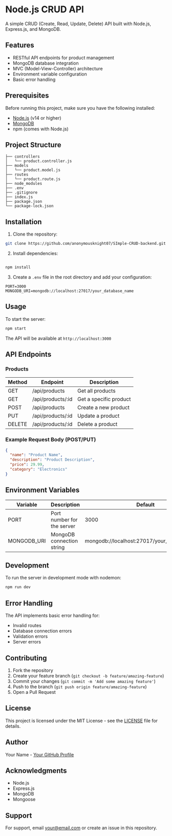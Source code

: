 # Node.js CRUD API

A simple CRUD (Create, Read, Update, Delete) API built with Node.js, Express.js, and MongoDB.

## Features

- RESTful API endpoints for product management
- MongoDB database integration
- MVC (Model-View-Controller) architecture
- Environment variable configuration
- Basic error handling

## Prerequisites

Before running this project, make sure you have the following installed:
- [Node.js](https://nodejs.org/) (v14 or higher)
- [MongoDB](https://www.mongodb.com/try/download/community)
- npm (comes with Node.js)

## Project Structure
```
├── controllers
│   └── product.controller.js
├── models
│   └── product.model.js
├── routes
│   └── product.route.js
├── node_modules
├── .env
├── .gitignore
├── index.js
├── package.json
└── package-lock.json
```

## Installation

1. Clone the repository:
```bash
git clone https://github.com/anonymousknight07/SImple-CRUD-backend.git
```

2. Install dependencies:
```bash

npm install
```

3. Create a `.env` file in the root directory and add your configuration:
```env
PORT=3000
MONGODB_URI=mongodb://localhost:27017/your_database_name
```

## Usage

To start the server:
```bash
npm start
```

The API will be available at `http://localhost:3000`

## API Endpoints

### Products

| Method | Endpoint | Description |
|--------|----------|-------------|
| GET    | /api/products | Get all products |
| GET    | /api/products/:id | Get a specific product |
| POST   | /api/products | Create a new product |
| PUT    | /api/products/:id | Update a product |
| DELETE | /api/products/:id | Delete a product |

### Example Request Body (POST/PUT)
```json
{
  "name": "Product Name",
  "description": "Product Description",
  "price": 29.99,
  "category": "Electronics"
}
```

## Environment Variables

| Variable | Description | Default |
|----------|-------------|---------|
| PORT | Port number for the server | 3000 |
| MONGODB_URI | MongoDB connection string | mongodb://localhost:27017/your_database_name |

## Development

To run the server in development mode with nodemon:
```bash
npm run dev
```

## Error Handling

The API implements basic error handling for:
- Invalid routes
- Database connection errors
- Validation errors
- Server errors

## Contributing

1. Fork the repository
2. Create your feature branch (`git checkout -b feature/amazing-feature`)
3. Commit your changes (`git commit -m 'Add some amazing feature'`)
4. Push to the branch (`git push origin feature/amazing-feature`)
5. Open a Pull Request

## License

This project is licensed under the MIT License - see the [LICENSE](LICENSE) file for details.

## Author

Your Name - [Your GitHub Profile](https://github.com/anonymousknight07?tab=repositories)

## Acknowledgments

- Node.js
- Express.js
- MongoDB
- Mongoose

## Support

For support, email your@email.com or create an issue in this repository.
